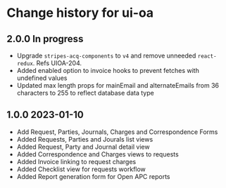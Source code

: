 # Change history for ui-oa

## 2.0.0 In progress
* Upgrade `stripes-acq-components` to `v4` and remove unneeded `react-redux`. Refs UIOA-204.
* Added enabled option to invoice hooks to prevent fetches with undefined values
* Updated max length props for mainEmail and alternateEmails from 36 characters to 255 to reflect database data type


## 1.0.0 2023-01-10

* Add Request, Parties, Journals, Charges and Correspondence Forms
* Added Requests, Parties and Jourals list views
* Added Request, Party and Journal detail view
* Added Correspondence and Charges views to requests
* Added Invoice linking to request charges
* Added Checklist view for requests workflow
* Added Report generation form for Open APC reports
